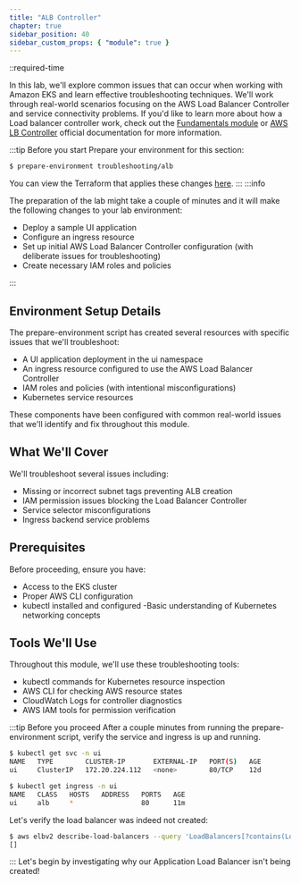 ```yaml
---
title: "ALB Controller"
chapter: true
sidebar_position: 40
sidebar_custom_props: { "module": true }
---
```


::required-time

In this lab, we'll explore common issues that can occur when working with Amazon EKS and learn effective troubleshooting techniques. We'll work through real-world scenarios focusing on the AWS Load Balancer Controller and service connectivity problems. If you'd like to learn more about how a Load balancer controller work, check out the [Fundamentals module](/docs/fundamentals/) or [AWS LB Controller](https://docs.aws.amazon.com/eks/latest/userguide/aws-load-balancer-controller.html) official documentation for more information.

:::tip Before you start
Prepare your environment for this section:

```bash timeout=600 wait=10
$ prepare-environment troubleshooting/alb
```
You can view the Terraform that applies these changes [here](https://github.com/VAR::MANIFESTS_OWNER/VAR::MANIFESTS_REPOSITORY/tree/VAR::MANIFESTS_REF/manifests/modules/troubleshooting/alb/.workshop/terraform).
:::
:::info

The preparation of the lab might take a couple of minutes and it will make the following changes to your lab environment:


- Deploy a sample UI application
- Configure an ingress resource
- Set up initial AWS Load Balancer Controller configuration (with deliberate issues for troubleshooting)
- Create necessary IAM roles and policies

:::

## Environment Setup Details

The prepare-environment script has created several resources with specific issues that we'll troubleshoot:

- A UI application deployment in the ui namespace
- An ingress resource configured to use the AWS Load Balancer Controller
- IAM roles and policies (with intentional misconfigurations)
- Kubernetes service resources

These components have been configured with common real-world issues that we'll identify and fix throughout this module.

## What We'll Cover

We'll troubleshoot several issues including:

- Missing or incorrect subnet tags preventing ALB creation
- IAM permission issues blocking the Load Balancer Controller
- Service selector misconfigurations
- Ingress backend service problems

## Prerequisites

Before proceeding, ensure you have:

- Access to the EKS cluster
- Proper AWS CLI configuration
- kubectl installed and configured
  -Basic understanding of Kubernetes networking concepts

## Tools We'll Use

Throughout this module, we'll use these troubleshooting tools:

- kubectl commands for Kubernetes resource inspection
- AWS CLI for checking AWS resource states
- CloudWatch Logs for controller diagnostics
- AWS IAM tools for permission verification

:::tip Before you proceed
After a couple minutes from running the prepare-environment script, verify the service and ingress is up and running.

```bash
$ kubectl get svc -n ui
NAME   TYPE        CLUSTER-IP       EXTERNAL-IP   PORT(S)   AGE
ui     ClusterIP   172.20.224.112   <none>        80/TCP    12d
```

```bash
$ kubectl get ingress -n ui
NAME   CLASS   HOSTS   ADDRESS   PORTS   AGE
ui     alb     *                 80      11m

```

Let's verify the load balancer was indeed not created:

```bash
$ aws elbv2 describe-load-balancers --query 'LoadBalancers[?contains(LoadBalancerName, `k8s-ui-ui`) == `true`]'
[]
```

:::
Let's begin by investigating why our Application Load Balancer isn't being created!
